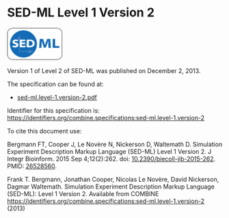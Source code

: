 # SED-ML Level 1 Version 2
<img src="./files/sed-ml.png" alt="SED-ML logo" height="75"/>

Version 1 of Level 2 of SED-ML was published on December 2, 2013.

The specification can be found at:
* [sed-ml.level-1.version-2.pdf](https://raw.githubusercontent.com/combine-org/combine-specifications/main/specifications/files/sed-ml.level-1.version-2.pdf)

Identifier for this specification is: https://identifiers.org/combine.specifications:sed-ml.level-1.version-2

To cite this document use:

Bergmann FT, Cooper J, Le Novère N, Nickerson D, Waltemath D. Simulation Experiment Description Markup Language (SED-ML) Level 1 Version 2. J Integr Bioinform. 2015 Sep 4;12(2):262. doi: [10.2390/biecoll-jib-2015-262](https://doi.org/10.2390/biecoll-jib-2015-262). PMID: [26528560](http://identifier.org/pubmed/26528560).

Frank T. Bergmann, Jonathan Cooper, Nicolas Le Novère, David Nickerson, Dagmar Waltemath. Simulation Experiment Description Markup Language (SED-ML): Level 1 Version 2. Available from COMBINE <https://identifiers.org/combine.specifications:sed-ml.level-1.version-2> (2013)
